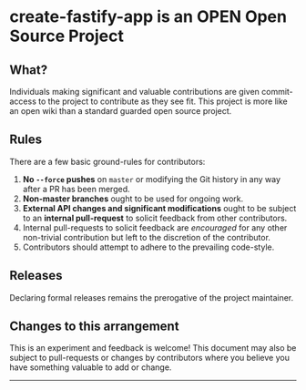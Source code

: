 # create-fastify-app is an OPEN Open Source Project

## What?

Individuals making significant and valuable contributions are given commit-access to the project to contribute as they see fit. This project is more like an open wiki than a standard guarded open source project.

## Rules

There are a few basic ground-rules for contributors:

1. **No `--force` pushes** on `master` or modifying the Git history in any way after a PR has been merged.
1. **Non-master branches** ought to be used for ongoing work.
1. **External API changes and significant modifications** ought to be subject to an **internal pull-request** to solicit feedback from other contributors.
1. Internal pull-requests to solicit feedback are *encouraged* for any other non-trivial contribution but left to the discretion of the contributor.
1. Contributors should attempt to adhere to the prevailing code-style.

## Releases

Declaring formal releases remains the prerogative of the project maintainer.

## Changes to this arrangement

This is an experiment and feedback is welcome! This document may also be subject to pull-requests or changes by contributors where you believe you have something valuable to add or change.

-----------------------------------------